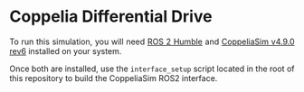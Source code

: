 # Coppelia Differential Drive

<p align="justify">
To run this simulation, you will need <a href="https://docs.ros.org/en/humble/Installation.html" target="_blank">ROS 2 Humble</a> and <a href="https://www.coppeliarobotics.com/" target="_blank">CoppeliaSim v4.9.0 rev6</a> installed on your system.
</p>

<p align="justify">
Once both are installed, use the <code>interface_setup</code> script located in the root of this repository to build the CoppeliaSim ROS2 interface.
</p>

